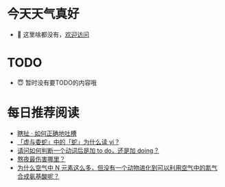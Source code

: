 # 今天天气真好
- 👋 这里啥都没有，[欢迎访问](https://zhangfeng-ola.github.io/)
<!---
- 👀 I’m interested in ...
- 🌱 I’m currently learning ...
- 💞️ I’m looking to collaborate on ...
- 📫 How to reach me ...
- 😇 I'm doing something ...

--->

# TODO 
- 😇 暂时没有要TODO的内容哦

<!---
zhangfeng-ola/zhangfeng-ola is a ✨ special ✨ repository because its `README.md` (this file) appears on your GitHub profile.
You can click the Preview link to take a look at your changes.
--->

# 每日推荐阅读
<!-- BLOG-POST-LIST:START -->
- [瞎扯 · 如何正确地吐槽](https://daily.zhihu.com/story/9762170)
- [「虚与委蛇」中的「蛇」为什么读 yi ?](https://daily.zhihu.com/story/9762058)
- [请问如何判断一个动词后是加 to do，还是加 doing？](https://daily.zhihu.com/story/9762069)
- [熬夜最伤害哪里？](https://daily.zhihu.com/story/9762073)
- [为什么空气中 N 元素这么多，但没有一个动物进化到可以利用空气中的氮气合成氨基酸呢？](https://daily.zhihu.com/story/9762090)
<!-- BLOG-POST-LIST:END -->
